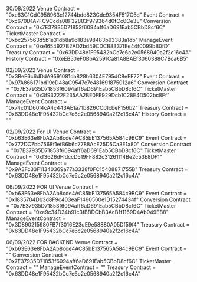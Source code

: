 30/08/2022
Venue Contract = "0xe63C1CdC958963c12744bdd823Cdc9354F517C5d"
Event Contract = "0xc670D1A7FC9Ccda08F32883f979364d0fCc0Ce3E"
Conversion Contract = "0x7E37935D71853f6094aff6aD691Eab5CBbD8cf6C"
TicketMaster Contract =  "0xbc257563d5b1e31db8a96183a98483b93383a1db"
ManageEvent Contract = "0xe1654927B2AD2bd49CDCB8337fEe44f0099bB0fD"
Treasury Contract = "0x63DD48e1F95432bCc7e6c2e0568940a2f2c16c4A"
History Contract = "0xeEB50eF0BbA2591Ca81A8BAEf3060388C7Bca6B5"

02/09/2022
Venue Contract = "0x3BeF6c6dDdA9591081da828b6304E795dC8eEF72"
Event Contract = "0x97A866171bd19cD48aC9547e7e481691875012a6"
Conversion Contract = "0x7E37935D71853f6094aff6aD691Eab5CBbD8cf6C"
TicketMaster Contract =  "0x3f93222F235AA2BE0FE929Dcb1C28E4D502bc8Ff"
ManageEvent Contract = "0x74c01D60f4cA4c443AE1a71b826CCb1cbeF156b2"
Treasury Contract = "0x63DD48e1F95432bCc7e6c2e0568940a2f2c16c4A"
History Contract = ""

02/09/2022
For UI
Venue Contract = "0xb63E63e8FbA2Ab8cde4AC85bE137565A584c9BC9"
Event Contract = "0x772DC7bb7568f1efB6b6c7788AcE25D5Ca3E1a80"
Conversion Contract = "0x7E37935D71853f6094aff6aD691Eab5CBbD8cf6C"
TicketMaster Contract =  "0xf3626dFfdccD519FF882c31261114Be2c53E8DF1"
ManageEvent Contract = "0x9A3Fc33F11340369a77a3338f0FC15408871755B"
Treasury Contract = "0x63DD48e1F95432bCc7e6c2e0568940a2f2c16c4A"

06/09/2022 FOR UI
Venue Contract = "0xb63E63e8FbA2Ab8cde4AC85bE137565A584c9BC9"
Event Contract = "0x1835704Db3d8F9c403eaF1460560e1D15274434f"
Conversion Contract = "0x7E37935D71853f6094aff6aD691Eab5CBbD8cf6C"
TicketMaster Contract =  "0xe9c34D34b91c3fBBDCbB3AcB1f1169D4Ab049EB8"
ManageEventContract = "0x3D890215980FB7f3016E23dE9e58880A05Df59f4"
Treasury Contract = "0x63DD48e1F95432bCc7e6c2e0568940a2f2c16c4A"

06/09/2022 FOR BACKEND
Venue Contract = "0xb63E63e8FbA2Ab8cde4AC85bE137565A584c9BC9"
Event Contract = ""
Conversion Contract = "0x7E37935D71853f6094aff6aD691Eab5CBbD8cf6C"
TicketMaster Contract =  ""
ManageEventContract = ""
Treasury Contract = "0x63DD48e1F95432bCc7e6c2e0568940a2f2c16c4A"
